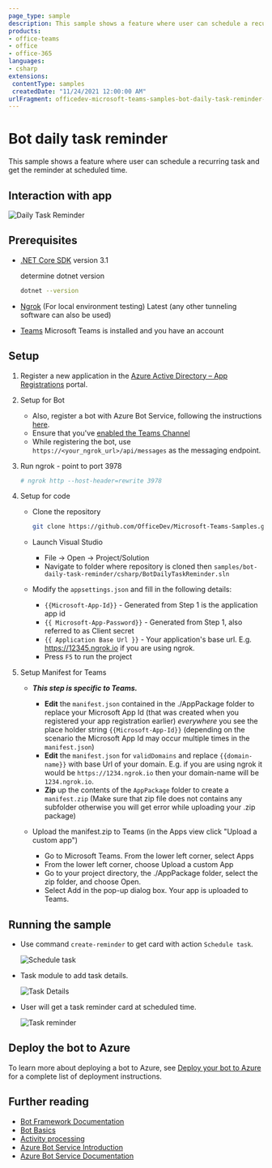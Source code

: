 ```yaml
---
page_type: sample
description: This sample shows a feature where user can schedule a recurring task and get the reminder at scheduled time.
products:
- office-teams
- office
- office-365
languages:
- csharp
extensions:
 contentType: samples
 createdDate: "11/24/2021 12:00:00 AM"
urlFragment: officedev-microsoft-teams-samples-bot-daily-task-reminder-csharp
---
```


# Bot daily task reminder

This sample shows a feature where user can schedule a recurring task and get the reminder at scheduled time.

## Interaction with app

![Daily Task Reminder ](BotDailyTaskReminder/Images/DailyTaskReminder.gif)

## Prerequisites

- [.NET Core SDK](https://dotnet.microsoft.com/download) version 3.1

  determine dotnet version
  ```bash
  dotnet --version
  ```
- [Ngrok](https://ngrok.com/download) (For local environment testing) Latest (any other tunneling software can also be used)

- [Teams](https://teams.microsoft.com) Microsoft Teams is installed and you have an account

## Setup

1. Register a new application in the [Azure Active Directory – App Registrations](https://go.microsoft.com/fwlink/?linkid=2083908) portal.

2. Setup for Bot
   - Also, register a bot with Azure Bot Service, following the instructions [here](https://docs.microsoft.com/en-us/azure/bot-service/bot-service-quickstart-registration?view=azure-bot-service-3.0).
   - Ensure that you've [enabled the Teams Channel](https://docs.microsoft.com/en-us/azure/bot-service/channel-connect-teams?view=azure-bot-service-4.0)
	- While registering the bot, use `https://<your_ngrok_url>/api/messages` as the messaging endpoint.

3. Run ngrok - point to port 3978

    ```bash
    # ngrok http --host-header=rewrite 3978
    ```

4. Setup for code
   - Clone the repository
     ```bash
     git clone https://github.com/OfficeDev/Microsoft-Teams-Samples.git
     ```
   - Launch Visual Studio
      - File -> Open -> Project/Solution
      - Navigate to folder where repository is cloned then `samples/bot-daily-task-reminder/csharp/BotDailyTaskReminder.sln`

   - Modify the `appsettings.json` and fill in the following details:
      - `{{Microsoft-App-Id}}` - Generated from Step 1 is the application app id
      - `{{ Microsoft-App-Password}}` - Generated from Step 1, also referred to as Client secret
      - `{{ Application Base Url }}` - Your application's base url. E.g. https://12345.ngrok.io if you are using ngrok.
      - Press `F5` to run the project

5. Setup Manifest for Teams
   - __*This step is specific to Teams.*__
      - **Edit** the `manifest.json` contained in the ./AppPackage folder to replace your Microsoft App Id (that was created when you registered your app registration earlier) *everywhere* you see the place holder string `{{Microsoft-App-Id}}` (depending on the scenario the Microsoft App Id may occur multiple times in the `manifest.json`)
      - **Edit** the `manifest.json` for `validDomains` and replace `{{domain-name}}` with base Url of your domain. E.g. if you are using ngrok it would be `https://1234.ngrok.io` then your domain-name will be `1234.ngrok.io`.
      - **Zip** up the contents of the `AppPackage` folder to create a `manifest.zip` (Make sure that zip file does not contains any subfolder otherwise you will get error while uploading your .zip package)

   - Upload the manifest.zip to Teams (in the Apps view click "Upload a custom app")
      - Go to Microsoft Teams. From the lower left corner, select Apps
      - From the lower left corner, choose Upload a custom App
      - Go to your project directory, the ./AppPackage folder, select the zip folder, and choose Open.
      - Select Add in the pop-up dialog box. Your app is uploaded to Teams.

## Running the sample

- Use command `create-reminder` to get card with action `Schedule task`.

  ![Schedule task ](BotDailyTaskReminder/Images/ScheduleTaskCard.png)

- Task module to add task details.

  ![Task Details ](BotDailyTaskReminder/Images/ScheduleTask.png)

- User will get a task reminder card at scheduled time.

  ![Task reminder](BotDailyTaskReminder/Images/TaskReminder.png)


## Deploy the bot to Azure

To learn more about deploying a bot to Azure, see [Deploy your bot to Azure](https://aka.ms/azuredeployment) for a complete list of deployment instructions.

## Further reading

- [Bot Framework Documentation](https://docs.botframework.com)
- [Bot Basics](https://docs.microsoft.com/azure/bot-service/bot-builder-basics?view=azure-bot-service-4.0)
- [Activity processing](https://docs.microsoft.com/en-us/azure/bot-service/bot-builder-concept-activity-processing?view=azure-bot-service-4.0)
- [Azure Bot Service Introduction](https://docs.microsoft.com/azure/bot-service/bot-service-overview-introduction?view=azure-bot-service-4.0)
- [Azure Bot Service Documentation](https://docs.microsoft.com/azure/bot-service/?view=azure-bot-service-4.0)

